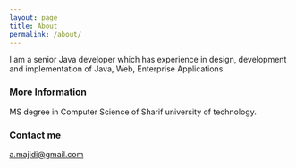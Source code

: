 ```yaml
---
layout: page
title: About
permalink: /about/
---
```


I am a senior Java developer which has experience in design, development and implementation of Java, Web, Enterprise Applications.

### More Information

MS degree in Computer Science of Sharif university of technology.






### Contact me

[a.majidi@gmail.com](mailto:a.majidi@gmail.com)
